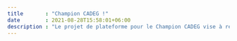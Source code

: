 ```yaml
---
title       : "Champion CADEG !"
date        : 2021-08-28T15:58:01+06:00
description : "Le projet de plateforme pour le Champion CADEG vise à renforcer la démocratie en Afrique en reconnaissant et célébrant les défenseurs des principes de la Charte Africaine de la Démocratie, des Élections et de la Gouvernance. Cette plateforme offre une opportunité unique d'engager le public dans la promotion des valeurs démocratiques."
---
```


